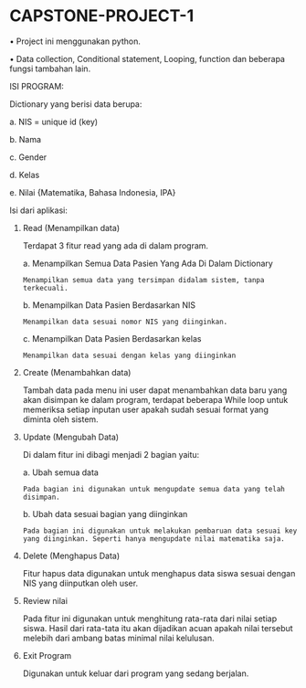 # CAPSTONE-PROJECT-1

•	Project ini menggunakan python.

•	Data collection, Conditional statement, Looping, function dan beberapa fungsi tambahan lain.

ISI PROGRAM:

Dictionary yang berisi data berupa:

  a.	NIS = unique id (key)
  
  b.	Nama
  
  c.	Gender
  
  d.	Kelas
  
  e.	Nilai {Matematika, Bahasa Indonesia, IPA}


Isi dari aplikasi:

1.	Read (Menampilkan data)

    Terdapat 3 fitur read yang ada di dalam program.
    
    a.	Menampilkan Semua Data Pasien Yang Ada Di Dalam Dictionary
    
        Menampilkan semua data yang tersimpan didalam sistem, tanpa terkecuali.
        
    b.	Menampilkan Data Pasien Berdasarkan NIS
    
        Menampilkan data sesuai nomor NIS yang diinginkan.
        
    c.	Menampilkan Data Pasien Berdasarkan kelas
    
        Menampilkan data sesuai dengan kelas yang diinginkan

2.	Create (Menambahkan data)

    Tambah data pada menu ini user dapat menambahkan data baru yang akan disimpan ke dalam program, terdapat beberapa While loop untuk memeriksa setiap inputan user apakah sudah sesuai format yang diminta oleh sistem.

3.	Update (Mengubah Data)

    Di dalam fitur ini dibagi menjadi 2 bagian yaitu:
    
    a.	Ubah semua data
    
        Pada bagian ini digunakan untuk mengupdate semua data yang telah disimpan.
        
    b.	Ubah data sesuai bagian yang diinginkan
    
        Pada bagian ini digunakan untuk melakukan pembaruan data sesuai key yang diinginkan. Seperti hanya mengupdate nilai matematika saja.

4.	Delete (Menghapus Data)

    Fitur hapus data digunakan untuk menghapus data siswa sesuai dengan NIS yang diinputkan oleh user.

5.	Review nilai

    Pada fitur ini digunakan untuk menghitung rata-rata dari nilai setiap siswa. Hasil dari rata-tata itu akan dijadikan acuan apakah nilai tersebut melebih dari ambang batas minimal nilai kelulusan.

6.	Exit Program

    Digunakan untuk keluar dari program yang sedang berjalan.

